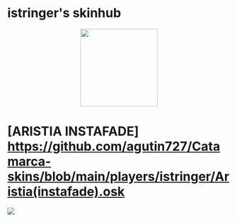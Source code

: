 # istringer's skinhub
<p align="center">
<a href="players/istringer/istringer.md">
  <img src="https://a.ppy.sh/16918052"  
       width="175"
       height="175"></a>
<br>

# [ARISTIA INSTAFADE] https://github.com/agutin727/Catamarca-skins/blob/main/players/istringer/Aristia(instafade).osk
[![](https://osu.ppy.sh/ss/19222195/584a)](https://github.com/agutin727/Catamarca-skins/blob/main/players/istringer/Aristia(instafade).osk)
